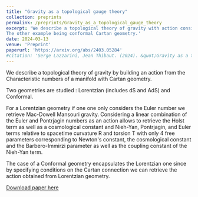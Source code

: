 ```yaml
---
title: "Gravity as a topological gauge theory"
collection: preprints
permalink: /preprints/Gravity_as_a_topological_gauge_theory
excerpt: 'We describe a topological theory of gravity with action consisting of a linear combination of the Euler and Pontrjagin numbers of the Manifold. Two examples are studied, the first being a Lorentzian Cartan geometry (dS and AdS spacetimes are particular cases).
The other example being conformal Cartan geometry.'
date: 2024-03-13
venue: 'Preprint'
paperurl: 'https://arxiv.org/abs/2403.05284'
#citation: 'Serge Lazzarini, Jean Thibaut. (2024). &quot;Gravity as a topological gauge theory.&quot; <i>Preprint </i>. 1(1).'
---
```

We describe a topological theory of gravity by building an action from the Characteristic numbers of a manifold with Cartan geometry. 

Two geometries are studied : Lorentzian (includes dS and AdS) and Conformal.

For a Lorentzian geometry if one one only considers the Euler number we retrieve Mac-Dowell Mansouri gravity. Considering a linear combination of the Euler and Pontrjagin numbers as an action allows to retrieve the Holst term as well as a cosmological constant and Nieh-Yan, Pontrjagin, and Euler terms relative to spacetime curvature R and torsion T with only 4 free parameters corresponding to Newton's constant, the cosmological constant and the Barbero-Immirzi parameter as well as the coupling constant of the Nieh-Yan term.

The case of a Conformal geometry encapsulates the Lorentzian one since by specifying conditions on the Cartan connection we can retrieve the action obtained from Lorentzian geometry.

 [Download paper here](https://arxiv.org/pdf/2403.05284.pdf)

<!-- Recommended citation: Your Name, You. (2009). "Paper Title Number 1." <i>Journal 1</i>. 1(1). -->